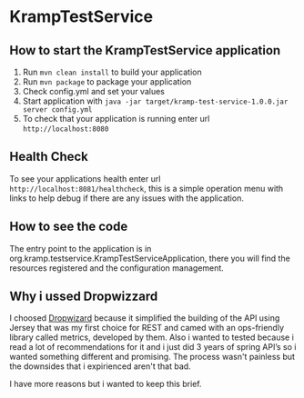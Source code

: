 # KrampTestService

How to start the KrampTestService application
---

1. Run `mvn clean install` to build your application
1. Run `mvn package` to package your application
1. Check config.yml and set your values
1. Start application with `java -jar target/kramp-test-service-1.0.0.jar server config.yml`
1. To check that your application is running enter url `http://localhost:8080`

Health Check
---

To see your applications health enter url `http://localhost:8081/healthcheck`, this is a simple operation menu with links to help debug if there are any issues with the application.

How to see the code
---

The entry point to the application is in org.kramp.testservice.KrampTestServiceApplication, there you will find the resources registered and the configuration management. 

Why i ussed Dropwizzard
---

I choosed [Dropwizard](https://github.com/dropwizard/dropwizard) because it simplified the building of the API using Jersey that was my first choice for REST and camed with an ops-friendly library called metrics, developed by them. Also i wanted to tested because i read a lot of recommendations for it and i just did 3 years of spring API’s so i wanted something different and promising. 
The process wasn't painless but the downsides that i expirienced aren't that bad.

I have more reasons but i wanted to keep this brief.
